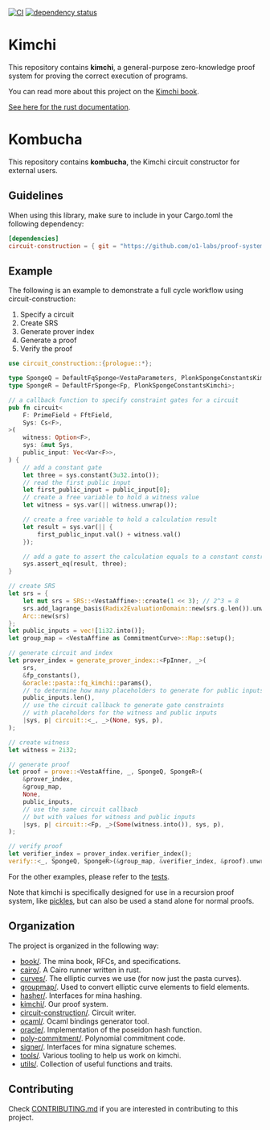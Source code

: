 [![CI](https://github.com/o1-labs/proof-systems/actions/workflows/rust.yml/badge.svg)](https://github.com/o1-labs/proof-systems/actions/workflows/rust.yml)
[![dependency status](https://deps.rs/repo/github/o1-labs/proof-systems/status.svg?style=flat-square)](https://deps.rs/repo/github/o1-labs/proof-systems)

# Kimchi

This repository contains **kimchi**, a general-purpose zero-knowledge proof system for proving the correct execution of programs.

You can read more about this project on the [Kimchi book](https://o1-labs.github.io/proof-systems).

[See here for the rust documentation](https://o1-labs.github.io/proof-systems/rustdoc).

# Kombucha

This repository contains **kombucha**, the Kimchi circuit constructor for external users.

## Guidelines

When using this library, make sure to include in your Cargo.toml the following dependency:

```toml
[dependencies]
circuit-construction = { git = "https://github.com/o1-labs/proof-systems" }
```

## Example

The following is an example to demonstrate a full cycle workflow using circuit-construction:

1. Specify a circuit
2. Create SRS
3. Generate prover index
4. Generate a proof
5. Verify the proof

```rust
use circuit_construction::{prologue::*};

type SpongeQ = DefaultFqSponge<VestaParameters, PlonkSpongeConstantsKimchi>;
type SpongeR = DefaultFrSponge<Fp, PlonkSpongeConstantsKimchi>;

// a callback function to specify constraint gates for a circuit
pub fn circuit<
    F: PrimeField + FftField,
    Sys: Cs<F>,
>(
    witness: Option<F>,
    sys: &mut Sys,
    public_input: Vec<Var<F>>,
) {
    // add a constant gate
    let three = sys.constant(3u32.into());
    // read the first public input
    let first_public_input = public_input[0];
    // create a free variable to hold a witness value
    let witness = sys.var(|| witness.unwrap());

    // create a free variable to hold a calculation result
    let result = sys.var(|| {
        first_public_input.val() + witness.val()
    });

    // add a gate to assert the calculation equals to a constant constraint
    sys.assert_eq(result, three);
}

// create SRS
let srs = {
    let mut srs = SRS::<VestaAffine>::create(1 << 3); // 2^3 = 8
    srs.add_lagrange_basis(Radix2EvaluationDomain::new(srs.g.len()).unwrap());
    Arc::new(srs)
};
let public_inputs = vec![1i32.into()];
let group_map = <VestaAffine as CommitmentCurve>::Map::setup();

// generate circuit and index
let prover_index = generate_prover_index::<FpInner, _>(
    srs,
    &fp_constants(),
    &oracle::pasta::fq_kimchi::params(),
    // to determine how many placeholders to generate for public inputs
    public_inputs.len(),
    // use the circuit callback to generate gate constraints 
    // with placeholders for the witness and public inputs
    |sys, p| circuit::<_, _>(None, sys, p),
);

// create witness
let witness = 2i32;

// generate proof
let proof = prove::<VestaAffine, _, SpongeQ, SpongeR>(
    &prover_index,
    &group_map,
    None,
    public_inputs,
    // use the same circuit callbacb
    // but with values for witness and public inputs
    |sys, p| circuit::<Fp, _>(Some(witness.into()), sys, p),
);

// verify proof
let verifier_index = prover_index.verifier_index();
verify::<_, SpongeQ, SpongeR>(&group_map, &verifier_index, &proof).unwrap();
```

For the other examples, please refer to the [tests](./circuit-construction/tests/).

Note that kimchi is specifically designed for use in a recursion proof system, like [pickles](https://medium.com/minaprotocol/meet-pickles-snark-enabling-smart-contract-on-coda-protocol-7ede3b54c250), but can also be used a stand alone for normal proofs.

## Organization

The project is organized in the following way:

* [book/](https://github.com/o1-labs/proof-systems/tree/master/book). The mina book, RFCs, and specifications.
* [cairo/](https://github.com/o1-labs/proof-systems/tree/master/cairo). A Cairo runner written in rust.
* [curves/](https://github.com/o1-labs/proof-systems/tree/master/curves). The elliptic curves we use (for now just the pasta curves).
* [groupmap/](https://github.com/o1-labs/proof-systems/tree/master/groupmap). Used to convert elliptic curve elements to field elements.
* [hasher/](https://github.com/o1-labs/proof-systems/tree/master/hasher). Interfaces for mina hashing.
* [kimchi/](https://github.com/o1-labs/proof-systems/tree/master/kimchi). Our proof system.
* [circuit-construction/](https://github.com/o1-labs/proof-systems/tree/master/circuit-construction). Circuit writer.
* [ocaml/](https://github.com/o1-labs/proof-systems/tree/master/ocaml). Ocaml bindings generator tool.
* [oracle/](https://github.com/o1-labs/proof-systems/tree/master/oracle). Implementation of the poseidon hash function.
* [poly-commitment/](https://github.com/o1-labs/proof-systems/tree/master/poly-commitment). Polynomial commitment code.
* [signer/](https://github.com/o1-labs/proof-systems/tree/master/signer). Interfaces for mina signature schemes.
* [tools/](https://github.com/o1-labs/proof-systems/tree/master/tools). Various tooling to help us work on kimchi.
* [utils/](https://github.com/o1-labs/proof-systems/tree/master/utils). Collection of useful functions and traits.

## Contributing

Check [CONTRIBUTING.md](CONTRIBUTING.md) if you are interested in contributing to this project.
